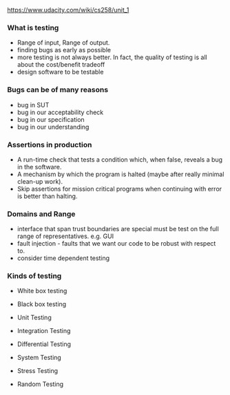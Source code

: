 https://www.udacity.com/wiki/cs258/unit_1

### What is testing

* Range of input, Range of output.
* finding bugs as early as possible
* more testing is not always better. In fact, the quality of testing is all about the cost/benefit tradeoff
* design software to be testable

### Bugs can be of many reasons

* bug in SUT
* bug in our acceptability check
* bug in our specification
* bug in our understanding

### Assertions in production

* A run-time check that tests a condition which, when false, reveals a bug in the software.
* A mechanism by which the program is halted (maybe after really minimal clean-up work).
* Skip assertions for mission critical programs when continuing with error is better than halting.

### Domains and Range

* interface that span trust boundaries are special must be test on the full range of representatives. e.g. GUI
* fault injection - faults that we want our code to be robust with respect to.
* consider time dependent testing

### Kinds of testing

* White box testing
* Black box testing

* Unit Testing
* Integration Testing
* Differential Testing
* System Testing
* Stress Testing
* Random Testing
